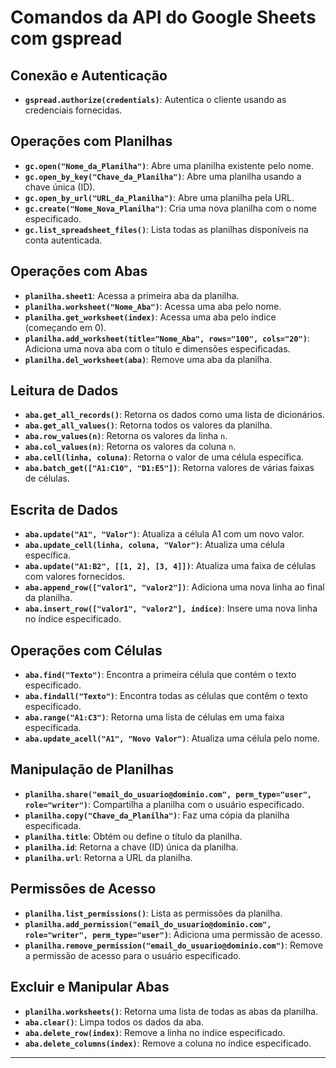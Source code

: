 # Comandos da API do Google Sheets com gspread

## Conexão e Autenticação

- **`gspread.authorize(credentials)`**: Autentica o cliente usando as credenciais fornecidas.

## Operações com Planilhas

- **`gc.open("Nome_da_Planilha")`**: Abre uma planilha existente pelo nome.
- **`gc.open_by_key("Chave_da_Planilha")`**: Abre uma planilha usando a chave única (ID).
- **`gc.open_by_url("URL_da_Planilha")`**: Abre uma planilha pela URL.
- **`gc.create("Nome_Nova_Planilha")`**: Cria uma nova planilha com o nome especificado.
- **`gc.list_spreadsheet_files()`**: Lista todas as planilhas disponíveis na conta autenticada.

## Operações com Abas

- **`planilha.sheet1`**: Acessa a primeira aba da planilha.
- **`planilha.worksheet("Nome_Aba")`**: Acessa uma aba pelo nome.
- **`planilha.get_worksheet(index)`**: Acessa uma aba pelo índice (começando em 0).
- **`planilha.add_worksheet(title="Nome_Aba", rows="100", cols="20")`**: Adiciona uma nova aba com o título e dimensões especificadas.
- **`planilha.del_worksheet(aba)`**: Remove uma aba da planilha.

## Leitura de Dados

- **`aba.get_all_records()`**: Retorna os dados como uma lista de dicionários.
- **`aba.get_all_values()`**: Retorna todos os valores da planilha.
- **`aba.row_values(n)`**: Retorna os valores da linha `n`.
- **`aba.col_values(n)`**: Retorna os valores da coluna `n`.
- **`aba.cell(linha, coluna)`**: Retorna o valor de uma célula específica.
- **`aba.batch_get(["A1:C10", "D1:E5"])`**: Retorna valores de várias faixas de células.

## Escrita de Dados

- **`aba.update("A1", "Valor")`**: Atualiza a célula A1 com um novo valor.
- **`aba.update_cell(linha, coluna, "Valor")`**: Atualiza uma célula específica.
- **`aba.update("A1:B2", [[1, 2], [3, 4]])`**: Atualiza uma faixa de células com valores fornecidos.
- **`aba.append_row(["valor1", "valor2"])`**: Adiciona uma nova linha ao final da planilha.
- **`aba.insert_row(["valor1", "valor2"], índice)`**: Insere uma nova linha no índice especificado.

## Operações com Células

- **`aba.find("Texto")`**: Encontra a primeira célula que contém o texto especificado.
- **`aba.findall("Texto")`**: Encontra todas as células que contêm o texto especificado.
- **`aba.range("A1:C3")`**: Retorna uma lista de células em uma faixa especificada.
- **`aba.update_acell("A1", "Novo Valor")`**: Atualiza uma célula pelo nome.

## Manipulação de Planilhas

- **`planilha.share("email_do_usuario@dominio.com", perm_type="user", role="writer")`**: Compartilha a planilha com o usuário especificado.
- **`planilha.copy("Chave_da_Planilha")`**: Faz uma cópia da planilha especificada.
- **`planilha.title`**: Obtém ou define o título da planilha.
- **`planilha.id`**: Retorna a chave (ID) única da planilha.
- **`planilha.url`**: Retorna a URL da planilha.

## Permissões de Acesso

- **`planilha.list_permissions()`**: Lista as permissões da planilha.
- **`planilha.add_permission("email_do_usuario@dominio.com", role="writer", perm_type="user")`**: Adiciona uma permissão de acesso.
- **`planilha.remove_permission("email_do_usuario@dominio.com")`**: Remove a permissão de acesso para o usuário especificado.

## Excluir e Manipular Abas

- **`planilha.worksheets()`**: Retorna uma lista de todas as abas da planilha.
- **`aba.clear()`**: Limpa todos os dados da aba.
- **`aba.delete_row(index)`**: Remove a linha no índice especificado.
- **`aba.delete_columns(index)`**: Remove a coluna no índice especificado.

---